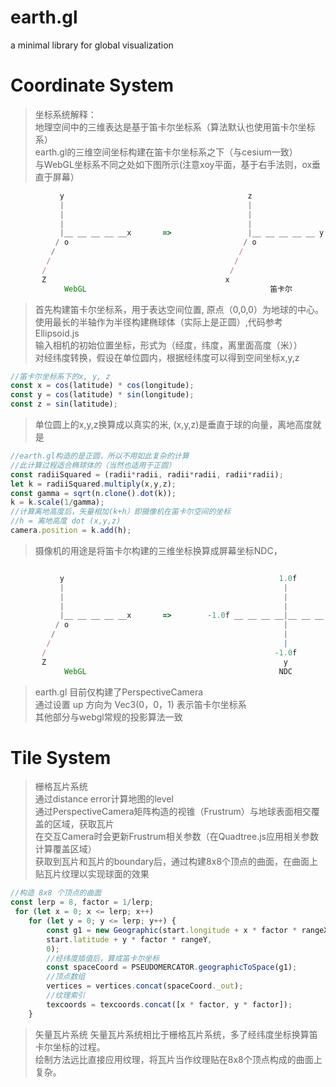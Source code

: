 # earth.gl

a minimal library for global visualization

# Coordinate System #

>坐标系统解释：</br>
 地理空间中的三维表达是基于笛卡尔坐标系（算法默认也使用笛卡尔坐标系）</br>
 earth.gl的三维空间坐标构建在笛卡尔坐标系之下（与cesium一致）</br>
 与WebGL坐标系不同之处如下图所示(注意xoy平面，基于右手法则，ox垂直于屏幕）</br>
```javascript
           y                                         z
           |                                         |
           |                                         |
           |                                         |
           |__ __ __ __ __x       =>                 |__ __ __ __ __ y 
          / o                                       / o
         /                                         /
        /                                         /
       /                                         /
       Z                                        x
            WebGL                                         笛卡尔
```
 > 首先构建笛卡尔坐标系，用于表达空间位置, 原点（0,0,0）为地球的中心。</br>
 > 使用最长的半轴作为半径构建椭球体（实际上是正圆）,代码参考 Ellipsoid.js</br>
 > 输入相机的初始位置坐标，形式为（经度，纬度，离里面高度（米））</br>
 > 对经纬度转换，假设在单位圆内，根据经纬度可以得到空间坐标x,y,z
```javascript
//笛卡尔坐标系下的x, y, z
const x = cos(latitude) * cos(longitude);
const y = cos(latitude) * sin(longitude);
const z = sin(latitude);
```
> 单位圆上的x,y,z换算成以真实的米, (x,y,z)是垂直于球的向量，离地高度就是
```javascript
//earth.gl构造的是正圆，所以不用如此复杂的计算
//此计算过程适合椭球体的（当然也适用于正圆）
const radiiSquared = (radii*radii, radii*radii, radii*radii);
let k = radiiSquared.multiply(x,y,z);
const gamma = sqrt(n.clone().dot(k));
k = k.scale(1/gamma);
//计算离地高度后，矢量相加(k+h）即摄像机在笛卡尔空间的坐标
//h = 离地高度 dot (x,y,z)
camera.position = k.add(h);
```
> 摄像机的用途是将笛卡尔构建的三维坐标换算成屏幕坐标NDC，
```javascript

           y                                                1.0f
           |                                                 |
           |                                                 |
           |                                                 |
           |__ __ __ __ __x       =>        -1.0f __ __ __ __|__ __ __ __ __  1.0f
          / o                                                |                x
         /                                                   |
        /                                                    |
       /                                                   -1.0f
       Z                                                     y
            WebGL                                           NDC
```
> earth.gl 目前仅构建了PerspectiveCamera</br>
> 通过设置 up 方向为 Vec3(0，0，1) 表示笛卡尔坐标系</br>
> 其他部分与webgl常规的投影算法一致</br>

# Tile System #
> 栅格瓦片系统</br>
> 通过distance error计算地图的level</br>
> 通过PerspectiveCamera矩阵构造的视锥（Frustrum）与地球表面相交覆盖的区域，获取瓦片</br>
> 在交互Camera时会更新Frustrum相关参数（在Quadtree.js应用相关参数计算覆盖区域）</br>
> 获取到瓦片和瓦片的boundary后，通过构建8x8个顶点的曲面，在曲面上贴瓦片纹理以实现球面的效果</br>
``` javascript
//构造 8x8 个顶点的曲面
const lerp = 8, factor = 1/lerp;
 for (let x = 0; x <= lerp; x++)
    for (let y = 0; y <= lerp; y++) {
        const g1 = new Geographic(start.longitude + x * factor * rangeX, 
        start.latitude + y * factor * rangeY,
        0);
        //经纬度插值后，算成笛卡尔坐标
        const spaceCoord = PSEUDOMERCATOR.geographicToSpace(g1);
        //顶点数组
        vertices = vertices.concat(spaceCoord._out);
        //纹理索引
        texcoords = texcoords.concat([x * factor, y * factor]);
    }
```
>矢量瓦片系统
>矢量瓦片系统相比于栅格瓦片系统，多了经纬度坐标换算笛卡尔坐标的过程。</br>
>绘制方法远比直接应用纹理，将瓦片当作纹理贴在8x8个顶点构成的曲面上复杂。